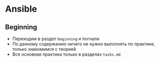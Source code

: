 # Ansible
## Beginning
- Переходим в раздел `beginning` и погнали
- По данному содержанию ничего не нужно выполнять по практике, только знакомимся с теорией
- Вся основная практика только в разделах `tasks.md`
